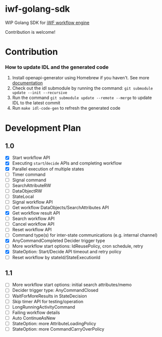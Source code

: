 # iwf-golang-sdk
WIP Golang SDK for [iWF workflow engine](https://github.com/indeedeng/iwf)

Contribution is welcome!


# Contribution
### How to update IDL and the generated code
1. Install openapi-generator using Homebrew if you haven't. See more [documentation](https://openapi-generator.tech/docs/installation)
2. Check out the idl submodule by running the command: `git submodule update --init --recursive`
3. Run the command `git submodule update --remote --merge` to update IDL to the latest commit
4. Run `make idl-code-gen` to refresh the generated code

# Development Plan

## 1.0

- [x] Start workflow API
- [x] Executing `start`/`decide` APIs and completing workflow
- [x] Parallel execution of multiple states
- [ ] Timer command
- [ ] Signal command
- [ ] SearchAttributeRW
- [ ] DataObjectRW
- [ ] StateLocal
- [ ] Signal workflow API
- [ ] Get workflow DataObjects/SearchAttributes API
- [x] Get workflow result API
- [ ] Search workflow API
- [ ] Cancel workflow API
- [ ] Reset workflow API
- [ ] Command type(s) for inter-state communications (e.g. internal channel)
- [X] AnyCommandCompleted Decider trigger type
- [ ] More workflow start options: IdReusePolicy, cron schedule, retry
- [x] StateOption: Start/Decide API timeout and retry policy
- [ ] Reset workflow by stateId/StateExecutionId

## 1.1
- [ ] More workflow start options: initial search attributes/memo
- [ ] Decider trigger type: AnyCommandClosed
- [ ] WaitForMoreResults in StateDecision
- [ ] Skip timer API for testing/operation
- [ ] LongRunningActivityCommand
- [ ] Failing workflow details
- [ ] Auto ContinueAsNew
- [ ] StateOption: more AttributeLoadingPolicy
- [ ] StateOption: more CommandCarryOverPolicy